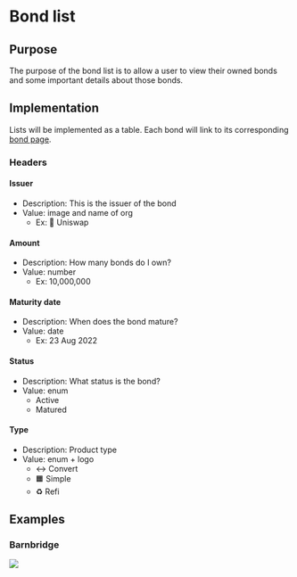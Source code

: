 # Bond list

## Purpose

The purpose of the bond list is to allow a user to view their owned bonds and some important details about those bonds.

## Implementation

Lists will be implemented as a table. Each bond will link to its corresponding [bond page](../../bond_page/README.md).

### Headers

#### Issuer

- Description: This is the issuer of the bond
- Value: image and name of org
  - Ex: 🦄 Uniswap

#### **Amount**

- Description: How many bonds do I own?
- Value: number
  - Ex: 10,000,000

#### **Maturity date**

- Description: When does the bond mature?
- Value: date
  - Ex: 23 Aug 2022

#### **Status**

- Description: What status is the bond?
- Value: enum
  - Active
  - Matured

#### **Type**

- Description: Product type
- Value: enum + logo
  - ↔️ Convert
  - 🟧 Simple
  - ♻️ Refi

## Examples

### Barnbridge

![](../../../../../spec/assets/barnbridge/bond_list.png)
